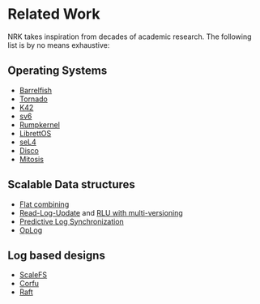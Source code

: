 # Related Work

NRK takes inspiration from decades of academic research. The following list is
by no means exhaustive:

## Operating Systems

* [Barrelfish](http://www.barrelfish.org/)
* [Tornado](https://www.usenix.org/legacy/events/osdi99/full_papers/gamsa/gamsa.pdf)
* [K42](https://dl.acm.org/doi/10.1145/1218063.1217949)
* [sv6](https://github.com/aclements/sv6)
* [Rumpkernel](https://github.com/rumpkernel)
* [LibrettOS](https://librettos.org/)
* [seL4](https://sel4.systems/)
* [Disco](https://dl.acm.org/doi/10.1145/265924.265930)
* [Mitosis](https://dl.acm.org/doi/abs/10.1145/3373376.3378468)

## Scalable Data structures

* [Flat combining](https://dl.acm.org/doi/10.1145/1810479.1810540)
* [Read-Log-Update](https://dl.acm.org/doi/10.1145/2815400.2815406) and [RLU with multi-versioning](https://dl.acm.org/doi/10.1145/3297858.3304040)
* [Predictive Log Synchronization](https://dl.acm.org/doi/10.1145/1218063.1217965)
* [OpLog](http://hdl.handle.net/1721.1/89653)

## Log based designs

* [ScaleFS](https://github.com/mit-pdos/scalefs)
* [Corfu](https://github.com/CorfuDB/CorfuDB)
* [Raft](https://raft.github.io/)
